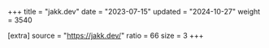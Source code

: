 +++
title = "jakk.dev"
date = "2023-07-15"
updated = "2024-10-27"
weight = 3540

[extra]
source = "https://jakk.dev/"
ratio = 66
size = 3
+++
